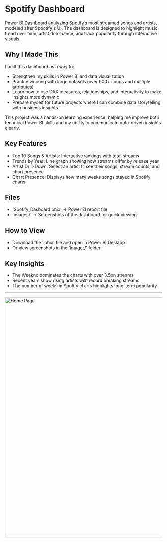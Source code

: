 # Spotify Dashboard
Power BI Dashboard analyzing Spotify's most streamed songs and artists, modeled after Spootify's UI.
The dashboard is designed to highlight music trend over time, artist dominance, and track popularity through interactive visuals.

## Why I Made This
I built this dashboard as a way to:
- Strengthen my skills in Power BI and data visualization
- Practce working with large datasets (over 900+ songs and multiple attributes)
- Learn how to use DAX measures, relationships, and interactivity to make insights more dynamic
- Prepare myself for future projects where I can combine data storytelling with business insights

This project was a hands-on learning experience, helping me improve both technical Power BI skills and my ability to communicate data-driven insights clearly.

## Key Features
- Top 10 Songs & Artists: Interactive rankings with total streams
- Trends by Year: Line graph showing how streams differ by release year
- Artist Drill-Down: Select an artist to see their songs, stream counts, and chart presence
- Chart Presence: Displays how many weeks songs stayed in Spotify charts

## Files
- 'Spotify_Dasboard.pbix' -> Power BI report file
- 'images/' -> Screenshots of the dashboard for quick viewing

## How to View
- Download the '.pbix' file and open in Power BI Desktop
- Or view screenshots in the 'images/' folder

## Key Insights
- The Weeknd dominates the charts with over 3.5bn streams
- Recent years show rising artists with record breaking streams
- The number of weeks in Spotify charts highlights long-term popularity


---
<img width="1370" height="771" alt="Home Page" src="https://github.com/user-attachments/assets/3d2b3af4-bd4e-41ba-9838-391cf76a65b1" />

